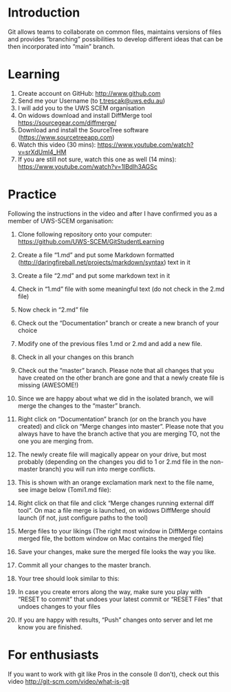 # Introduction

Git allows teams to collaborate on common files, maintains versions of files and provides “branching” possibilities to develop different ideas that can be then incorporated into “main” branch.

# Learning

1. Create account on GitHub: http://www.github.com
1. Send me your Username (to t.trescak@uws.edu.au)
1. I will add you to the UWS SCEM organisation
1. On widows download and install DiffMerge tool https://sourcegear.com/diffmerge/
1. Download and install the SourceTree software (https://www.sourcetreeapp.com)
1. Watch this video (30 mins): https://www.youtube.com/watch?v=srXdUml4_HM
1. If you are still not sure, watch this one as well (14 mins): https://www.youtube.com/watch?v=1lBdlh3AGSc

# Practice

Following the instructions in the video and after I have confirmed you as a member of UWS-SCEM organisation:

1. Clone following repository onto your computer: https://github.com/UWS-SCEM/GitStudentLearning
1. Create a file “<yourname>1.md” and put some Markdown formatted (http://daringfireball.net/projects/markdown/syntax) text in it
1. Create a file “<yourname>2.md” and put some markdown text in it
1. Check in  “<yourname>1.md” file with some meaningful text (do not check in the <yourname>2.md file)
1. Now check in “<yourname>2.md” file
1. Check out the “Documentation” branch or create a new branch of your choice
1. Modify one of the previous files <yourname>1.md or <yourname>2.md and add a new file.
1. Check in all your changes on this branch 
1. Check out the “master” branch. Please note that all changes that you have created on the other branch are gone and that a newly create file is missing (AWESOME!)
1. Since we are happy about what we did in the isolated branch, we will merge the changes to the “master” branch. 
1. Right click on “Documentation” branch (or on the branch you have created) and click on “Merge changes into master”. Please note that you always have to have the branch active that you are merging TO, not the one you are merging from.

1. The newly create file will magically appear on your drive, but most probably (depending on the changes you did to <yourname>1 or 2.md file in the non-master branch) you will run into merge conflicts.
1. This is shown with an orange exclamation mark next to the file name, see image below (Tomi1.md file):
1. Right click on that file and click “Merge changes running external diff tool”. On mac a file merge is launched, on widows DiffMerge should launch (if not, just configure paths to the tool)
1. Merge files to your likings (The right most window in DiffMerge contains merged file, the bottom window on Mac contains the merged file)
1. Save your changes, make sure the merged file looks the way you like.
1. Commit all your changes to the master branch. 
1. Your tree should look similar to this:
1. In case you create errors along the way, make sure you play with “RESET to commit” that undoes your latest commit or “RESET Files” that undoes changes to your files
1. If you are happy with results, “Push” changes onto server and let me know you are finished.


# For enthusiasts

If you want to work with git like Pros in the console (I don’t), check out this video
http://git-scm.com/video/what-is-git
